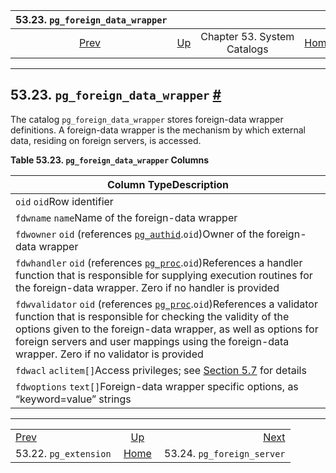 <!--?xml version="1.0" encoding="UTF-8" standalone="no"?-->

|             53.23. `pg_foreign_data_wrapper`             |                                                   |                             |                                                       |                                                                    |
| :------------------------------------------------------: | :------------------------------------------------ | :-------------------------: | ----------------------------------------------------: | -----------------------------------------------------------------: |
| [Prev](catalog-pg-extension.html "53.22. pg_extension")  | [Up](catalogs.html "Chapter 53. System Catalogs") | Chapter 53. System Catalogs | [Home](index.html "PostgreSQL 17devel Documentation") |  [Next](catalog-pg-foreign-server.html "53.24. pg_foreign_server") |

***

## 53.23. `pg_foreign_data_wrapper` [#](#CATALOG-PG-FOREIGN-DATA-WRAPPER)



The catalog `pg_foreign_data_wrapper` stores foreign-data wrapper definitions. A foreign-data wrapper is the mechanism by which external data, residing on foreign servers, is accessed.

**Table 53.23. `pg_foreign_data_wrapper` Columns**

| Column TypeDescription                                                                                                                                                                                                                                                                                                                              |
| --------------------------------------------------------------------------------------------------------------------------------------------------------------------------------------------------------------------------------------------------------------------------------------------------------------------------------------------------- |
| `oid` `oid`Row identifier                                                                                                                                                                                                                                                                                                                           |
| `fdwname` `name`Name of the foreign-data wrapper                                                                                                                                                                                                                                                                                                    |
| `fdwowner` `oid` (references [`pg_authid`](catalog-pg-authid.html "53.8. pg_authid").`oid`)Owner of the foreign-data wrapper                                                                                                                                                                                                                        |
| `fdwhandler` `oid` (references [`pg_proc`](catalog-pg-proc.html "53.39. pg_proc").`oid`)References a handler function that is responsible for supplying execution routines for the foreign-data wrapper. Zero if no handler is provided                                                                                                             |
| `fdwvalidator` `oid` (references [`pg_proc`](catalog-pg-proc.html "53.39. pg_proc").`oid`)References a validator function that is responsible for checking the validity of the options given to the foreign-data wrapper, as well as options for foreign servers and user mappings using the foreign-data wrapper. Zero if no validator is provided |
| `fdwacl` `aclitem[]`Access privileges; see [Section 5.7](ddl-priv.html "5.7. Privileges") for details                                                                                                                                                                                                                                               |
| `fdwoptions` `text[]`Foreign-data wrapper specific options, as “keyword=value” strings                                                                                                                                                                                                                                                              |

***

|                                                          |                                                       |                                                                    |
| :------------------------------------------------------- | :---------------------------------------------------: | -----------------------------------------------------------------: |
| [Prev](catalog-pg-extension.html "53.22. pg_extension")  |   [Up](catalogs.html "Chapter 53. System Catalogs")   |  [Next](catalog-pg-foreign-server.html "53.24. pg_foreign_server") |
| 53.22. `pg_extension`                                    | [Home](index.html "PostgreSQL 17devel Documentation") |                                         53.24. `pg_foreign_server` |
